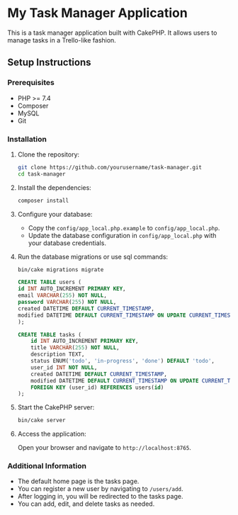 # My Task Manager Application

This is a task manager application built with CakePHP. It allows users to manage tasks in a Trello-like fashion.

## Setup Instructions

### Prerequisites

- PHP >= 7.4
- Composer
- MySQL
- Git

### Installation

1. Clone the repository:

    ```bash
    git clone https://github.com/yourusername/task-manager.git
    cd task-manager
    ```

2. Install the dependencies:

    ```bash
    composer install
    ```

3. Configure your database:

    - Copy the `config/app_local.php.example` to `config/app_local.php`.
    - Update the database configuration in `config/app_local.php` with your database credentials.

4. Run the database migrations or use sql commands:

    ```bash
    bin/cake migrations migrate
    ```

    ```sql
    CREATE TABLE users (
    id INT AUTO_INCREMENT PRIMARY KEY,
    email VARCHAR(255) NOT NULL,
    password VARCHAR(255) NOT NULL,
    created DATETIME DEFAULT CURRENT_TIMESTAMP,
    modified DATETIME DEFAULT CURRENT_TIMESTAMP ON UPDATE CURRENT_TIMESTAMP
    );

    CREATE TABLE tasks (
        id INT AUTO_INCREMENT PRIMARY KEY,
        title VARCHAR(255) NOT NULL,
        description TEXT,
        status ENUM('todo', 'in-progress', 'done') DEFAULT 'todo',
        user_id INT NOT NULL,
        created DATETIME DEFAULT CURRENT_TIMESTAMP,
        modified DATETIME DEFAULT CURRENT_TIMESTAMP ON UPDATE CURRENT_TIMESTAMP,
        FOREIGN KEY (user_id) REFERENCES users(id)
    );
    ```

5. Start the CakePHP server:

    ```bash
    bin/cake server
    ```

6. Access the application:

    Open your browser and navigate to `http://localhost:8765`.

### Additional Information

- The default home page is the tasks page.
- You can register a new user by navigating to `/users/add`.
- After logging in, you will be redirected to the tasks page.
- You can add, edit, and delete tasks as needed.
